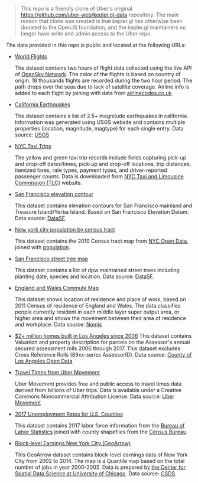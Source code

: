 > This repo is a friendly clone of Uber's original https://github.com/uber-web/kepler.gl-data repository. The main reason that clone was created is that kepler.gl has otherwise been donated to the OpenJS foundation, and the kepler.gl maintainers no longer have write and admin access to the Uber repo.

The data provided in this repo is public and located at the following URLs:
- [World Flights](./world_flights)

  The dataset contains two hours of flight data collected using the live API of [OpenSky Network](https://opensky-network.org). The color of the flights is based on country of origin. 18 thousands flights are recorded during the two hour period. The path drops over the seas due to lack of satellite coverage. Airline info is added to each flight by joining with data from [airlinecodes.co.uk](http://www.airlinecodes.co.uk/callsignres.asp?callsign=&submit=Submit)

- [California Earthquakes](./earthquakes)

  The dataset contains a list of 2.5+ magnitude earthquakes in california. Information was generated using USGS website and contains multiple properties (location, magnitude, magtype) for each single entry. Data source: [USGS](https://earthquake.usgs.gov/data/data.php)

- [NYC Taxi Trips](./nyctrips)

  The yellow and green taxi trip records include fields capturing pick-up and drop-off dates/times, pick-up and drop-off locations, trip distances, itemized fares, rate types, payment types, and driver-reported passenger counts. Data is downloaded from [NYC Taxi and Limousine Commission (TLC)](https://www1.nyc.gov/site/tlc/about/tlc-trip-record-data.page) website.

- [San Francisco elevation contour](./sfcontour)

  This dataset contains elevation contours for San Francisco mainland and Treasure Island/Yerba Island. Based on San Francisco Elevation Datum. Data source: [DataSF](https://data.sfgov.org/-/Elevation-Contours/6d73-6c4f/about_data).

- [New york city population by census tract](./nyc_census)

  This dataset contains the 2010 Census tract map from [NYC Open Data](https://data.cityofnewyork.us/City-Government/2010-Census-Tracts/fxpq-c8ku/data), joined with [population](https://data.cityofnewyork.us/City-Government/New-York-City-Population-By-Census-Tracts/37cg-gxjd).

- [San Francisco street tree map](./sftrees)

  This dataset contains a list of dpw maintained street trees including planting date, species and location. Data source: [DataSF](https://data.sfgov.org/City-Infrastructure/Street-Tree-List/tkzw-k3nq/data).

- [England and Wales Commute Map](./ukcommute)

  This dataset shows location of residence and place of work, based on 2011 Census of residence of England and Wales. The data classifies people currently resident in each middle layer super output area, or higher area and shows the movement between their area of residence and workplace. Data source: [Nomis](https://www.nomisweb.co.uk/census/2011/wu03uk/chart)

- [$2+ million homes built in Los Angeles since 2006](./la_assessorparcels)
  This dataset contains Valuation and property description for parcels on the Assessor's annual secured assessment rolls 2006 through 2017. This dataset excludes Cross Reference Rolls (89xx-series AssessorID). Data source: [County of Los Angeles Open Data](https://data.lacounty.gov/Parcel-/Assessor-Parcels-Data-2006-thru-2019/9trm-uz8i)

- [Travel Times from Uber Movement](./movement_pittsburgh)

  Uber Movement provides free and public access to travel times data derived from billions of Uber trips. Data is available under a Creative Commons Noncommercial Attribution License. Data source: [Uber Movement](https://movement.uber.com)

- [2017 Unemployment Rates for U.S. Counties](./county_unemployment)

  This dataset contains 2017 labor force information from the [Bureau of Labor Statistics](https://www.bls.gov/lau/#tables) joined with county shapefiles from the [Census Bureau](https://www.census.gov/geo/maps-data/data/cbf/cbf_counties.html).

- [Block-level Earnings New York City (GeoArrow)](./nyc_earnings)

  This GeoArrow dataset contains block-level earnings data of New York City from 2002 to 2014. The map is a Quantile map based on the total number of jobs in year 2000-2002. Data is prepared by [the Center for Spatial Data Science at University of Chicago](https://spatial.uchicago.edu). Data source: [CSDS](https://geodacenter.github.io/data-and-lab/LEHD_Data/).
